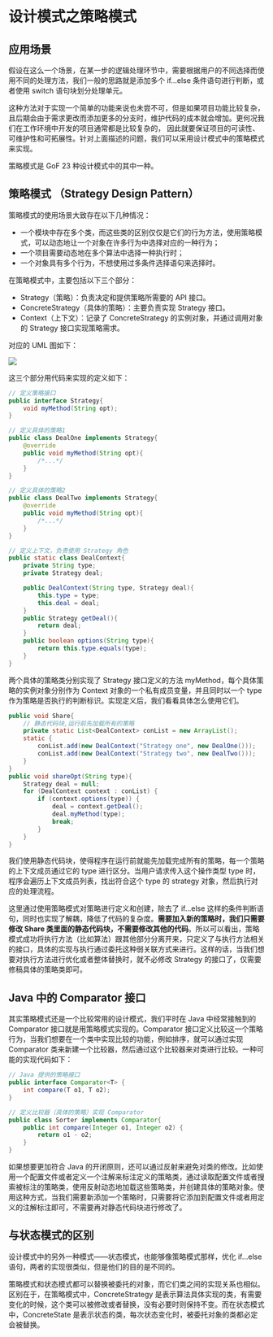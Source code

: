 # 设计模式之策略模式

## 应用场景

假设在这么一个场景，在某一步的逻辑处理环节中，需要根据用户的不同选择而使用不同的处理方法，我们一般的思路就是添加多个 if...else 条件语句进行判断，或者使用 switch 语句块划分处理单元。

这种方法对于实现一个简单的功能来说也未尝不可，但是如果项目功能比较复杂，且后期会由于需求更改而添加更多的分支时，维护代码的成本就会增加。更何况我们在工作环境中开发的项目通常都是比较复杂的， 因此就要保证项目的可读性、可维护性和可拓展性。针对上面描述的问题，我们可以采用设计模式中的策略模式来实现。

策略模式是 GoF 23 种设计模式中的其中一种。



## 策略模式 （Strategy Design Pattern）

策略模式的使用场景大致存在以下几种情况：

* 一个模块中存在多个类，而这些类的区别仅仅是它们的行为方法，使用策略模式，可以动态地让一个对象在许多行为中选择对应的一种行为；
* 一个项目需要动态地在多个算法中选择一种执行时；
* 一个对象具有多个行为，不想使用过多条件选择语句来选择时。



在策略模式中，主要包括以下三个部分：

* Strategy（策略）：负责决定和提供策略所需要的 API 接口。
* ConcreteStrategy（具体的策略）：主要负责实现 Strategy 接口。
* Context（上下文）：记录了 ConcreteStrategy 的实例对象，并通过调用对象的 Strategy 接口实现策略需求。

对应的 UML 图如下：

![](https://mmbiz.qpic.cn/mmbiz_png/NtO5sialJZGp3FUGkkwq4XuTicqkt5RqOkic4htbKtbXCh1VjJiajkdTP0PURb5REYvQeXuAEtw9uLXnBgTAeOFoVA/640?wx_fmt=png&tp=webp&wxfrom=5&wx_lazy=1&wx_co=1)

这三个部分用代码来实现的定义如下：

```java
// 定义策略接口
public interface Strategy{
    void myMethod(String opt);
}

// 定义具体的策略1
public class DealOne implements Strategy{
    @override
    public void myMethod(String opt){
        /*...*/
    }
}

// 定义具体的策略2
public class DealTwo implements Strategy{
    @override
    public void myMethod(String opt){
        /*...*/
    }
}

// 定义上下文，负责使用 Strategy 角色
public static class DealContext{
    private String type;
    private Strategy deal;

    public DealContext(String type, Strategy deal){
        this.type = type;
        this.deal = deal;
    }
    public Strategy getDeal(){
        return deal;
    }
    public boolean options(String type){
        return this.type.equals(type);
    }
}
```



两个具体的策略类分别实现了 Strategy 接口定义的方法 myMethod，每个具体策略的实例对象分别作为 Context 对象的一个私有成员变量，并且同时以一个 type 作为策略是否执行的判断标识。实现定义后，我们看看具体怎么使用它们。



```java
public void Share{
    // 静态代码块,运行前先加载所有的策略
    private static List<DealContext> conList = new ArrayList();
    static {
        conList.add(new DealContext("Strategy one", new DealOne()));
        conList.add(new DealContext("Strategy two", new DealTwo()));
    }
}
public void shareOpt(String type){
    Strategy deal = null;
    for (DealContext context : conList) {
        if (context.options(type)) {
            deal = context.getDeal();
            deal.myMethod(type);
            break;
        }  
    }
}
```



我们使用静态代码块，使得程序在运行前就能先加载完成所有的策略，每一个策略的上下文成员通过它的 type 进行区分。当用户请求传入这个操作类型 type 时，程序会遍历上下文成员列表，找出符合这个 type 的 strategy 对象，然后执行对应的处理流程。

这里通过使用策略模式对策略进行定义和创建，除去了 if...else 这样的条件判断语句，同时也实现了解耦，降低了代码的复杂度。**需要加入新的策略时，我们只需要修改 Share 类里面的静态代码块，不需要修改其他的代码**。所以可以看出，策略模式成功将执行方法（比如算法）跟其他部分分离开来，只定义了与执行方法相关的接口，具体的实现与执行通过委托这种弱关联方式来进行。这样的话，当我们想要对执行方法进行优化或者整体替换时，就不必修改 Strategy 的接口了，仅需要修稿具体的策略类即可。



## Java 中的 Comparator 接口

其实策略模式还是一个比较常用的设计模式，我们平时在 Java 中经常接触到的 Comparator 接口就是用策略模式实现的。Comparator 接口定义比较这一个策略行为，当我们想要在一个类中实现比较的功能，例如排序，就可以通过实现 Comparator 类来新建一个比较器，然后通过这个比较器来对类进行比较。一种可能的实现代码如下：

```java
// Java 提供的策略接口
public interface Comparator<T> {
    int compare(T o1, T o2);
}

// 定义比较器（具体的策略）实现 Comparator
public class Sorter implements Comparator{
    public int compare(Integer o1, Integer o2) {
        return o1 - o2;
    }
}
```



如果想要更加符合 Java 的开闭原则，还可以通过反射来避免对类的修改。比如使用一个配置文件或者定义一个注解来标注定义的策略类，通过读取配置文件或者搜索被标注的策略类，使用反射动态地加载这些策略类，并创建具体的策略对象。使用这种方式，当我们需要新添加一个策略时，只需要将它添加到配置文件或者用定义的注解标注即可，不需要再对静态代码块进行修改了。



## 与状态模式的区别

设计模式中的另外一种模式——状态模式，也能够像策略模式那样，优化 if...else 语句，两者的实现很类似，但是他们的目的是不同的。

策略模式和状态模式都可以替换被委托的对象，而它们类之间的实现关系也相似。区别在于，在策略模式中，ConcreteStrategy 是表示算法具体实现的类，有需要变化的时候，这个类可以被修改或者替换，没有必要时则保持不变。而在状态模式中，ConcreteState 是表示状态的类，每次状态变化时，被委托对象的类都必定会被替换。